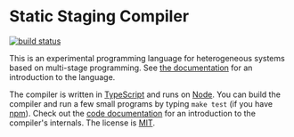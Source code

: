 Static Staging Compiler
=======================

[![build status](https://circleci.com/gh/Microsoft/staticstaging.svg?style=shield&circle-token=c39f027c650d4a4e2c6f9b59868309c210228de3)](https://circleci.com/gh/Microsoft/staticstaging)

This is an experimental programming language for heterogeneous systems based on multi-stage programming. See [the documentation][docs] for an introduction to the language.

The compiler is written in [TypeScript][] and runs on [Node][].
You can build the compiler and run a few small programs by typing `make test` (if you have [npm][]).
Check out the [code documentation][hacking] for an introduction to the compiler's internals.
The license is [MIT][].

[MIT]: https://opensource.org/licenses/MIT
[npm]: https://www.npmjs.com/
[Node]: https://nodejs.org/
[TypeScript]: http://www.typescriptlang.org/
[docs]: http://microsoft.github.io/staticstaging/docs/
[hacking]: http://microsoft.github.io/staticstaging/docs/hacking.html
